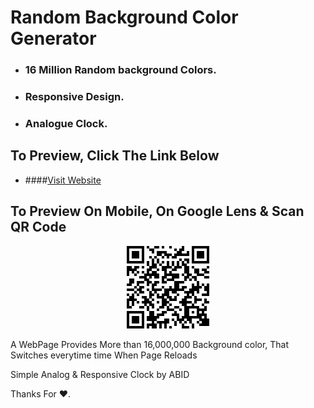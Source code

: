 # Random Background Color Generator 

* ### **16 Million** Random background Colors.

* ### Responsive Design.

* ### Analogue Clock.

## To Preview, Click The Link Below

* ####[Visit Website](https://talhaabid1.github.io/Random-Background-Color-On-Reload/)

## To Preview On Mobile, On Google Lens & Scan **QR Code**

<p align="center">
  <img src="./res/barcode.gif"  alt="DEVELOVERZ"/>
</p>

A WebPage Provides More than 16,000,000 Background color, That Switches everytime time When Page Reloads

Simple Analog & Responsive Clock by ABID

Thanks For ❤.
